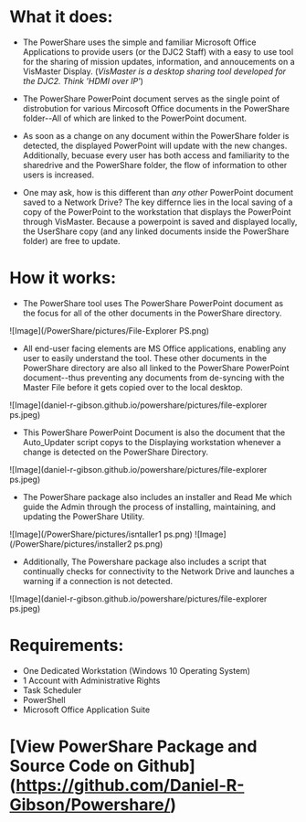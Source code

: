 # What it does:

- The PowerShare uses the simple and familiar Microsoft Office Applications to provide users (or the DJC2 Staff) with a easy to use tool for the sharing of mission updates,  information, and annoucements on a VisMaster Display. (_VisMaster is a desktop sharing tool developed for the DJC2. Think 'HDMI over IP'_)


- The PowerShare PowerPoint document serves as the single point of distrobution for various Mircosoft Office documents in the PowerShare folder--All of which are linked to the PowerPoint document. 


- As soon as a change on any document within the PowerShare folder is detected, the displayed PowerPoint will update with the new changes.
Additionally, becuase every user has both access and familiarity to the sharedrive and the PowerShare folder, the flow of information to other users 
is increased.


- One may ask, how is this different than _any other_ PowerPoint document saved to a Network Drive?
The key differnce lies in the local saving of a copy of the PowerPoint to the workstation that displays the PowerPoint through VisMaster.
Because a powerpoint is saved and displayed locally, the UserShare copy (and any linked documents inside the PowerShare folder) are free to update.


# How it works:

- The PowerShare tool uses The PowerShare PowerPoint document as the focus for all of the other documents in the PowerShare directory. 


![Image](/PowerShare/pictures/File-Explorer PS.png)


- All end-user facing elements are MS Office applications, enabling any user to easily understand the tool. These other documents in the PowerShare directory are also all linked to the PowerShare PowerPoint document--thus preventing any documents from de-syncing with the Master File before it gets copied over to the local desktop. 


![Image](daniel-r-gibson.github.io/powershare/pictures/file-explorer ps.jpeg)


- This PowerShare PowerPoint Document is also the document that the Auto_Updater script copys to the Displaying workstation whenever a change is detected on the PowerShare Directory.


![Image](daniel-r-gibson.github.io/powershare/pictures/file-explorer ps.jpeg)


- The PowerShare package also includes an installer and Read Me which guide the Admin through the process of installing, maintaining, and updating the PowerShare Utility.


![Image](/PowerShare/pictures/isntaller1 ps.png)
![Image](/PowerShare/pictures/installer2 ps.png)

- Additionally, The Powershare package also includes a script that continually checks for connectivity to the Network Drive and launches a warning if a connection is not detected. 


![Image](daniel-r-gibson.github.io/powershare/pictures/file-explorer ps.jpeg)


# Requirements:
- One Dedicated Workstation (Windows 10 Operating System)
- 1 Account with Administrative Rights
- Task Scheduler
- PowerShell
- Microsoft Office Application Suite

# [View PowerShare Package and Source Code on Github] (https://github.com/Daniel-R-Gibson/Powershare/)




